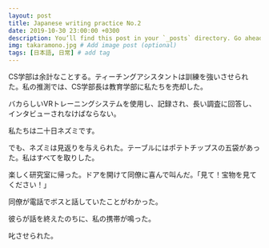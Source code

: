 ```yaml
---
layout: post
title: Japanese writing practice No.2
date: 2019-10-30 23:00:00 +0300
description: You’ll find this post in your `_posts` directory. Go ahead and edit it and re-build the site to see your changes. # Add post description (optional)
img: takaramono.jpg # Add image post (optional)
tags: [日本語, 日常] # add tag
---
```


CS学部は余計なことする。ティーチングアシスタントは訓練を強いさせられた。私の推測では、CS学部長は教育学部に私たちを売却した。

バカらしいVRトレーニングシステムを使用し、記録され、長い調査に回答し、インタビューされなけばならない。

私たちは二十日ネズミです。

でも、ネズミは見返りを与えられた。テーブルにはポテトチップスの五袋があった。私はすべてを取りした。

楽しく研究室に帰った。ドアを開けて同僚に喜んで叫んだ。「見て！宝物を見てください！」

同僚が電話でボスと話していたことがわかった。

彼らが話を終えたのちに、私の携帯が鳴った。

叱させられた。
